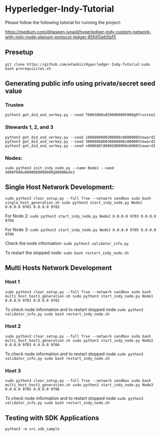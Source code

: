 # Hyperledger-Indy-Tutorial
Please follow the following tutorial for running the project:

https://medium.com/@taseen.junaid/hyperledger-indy-custom-network-with-indy-node-plenum-protocol-ledger-85fd10eb5bf5


## Presetup 
`git clone https://github.com/wYaobiz/Hyperledger-Indy-Tutorial`
`sudo bash prerequisites.sh`

## Generating public info using private/secret seed value
### Trustee 
`python3 get_did_and_verkey.py --seed T0003000u0I000D000F000g0Trustee1`
### Stewards 1, 2, and 3
`python3 get_did_and_verkey.py --seed 100A000000300000c0000000Steward1
python3 get_did_and_verkey.py --seed 300600b0D030000000z00000Steward2
python3 get_did_and_verkey.py --seed v000K00l0000S000000e0000Steward3`

### Nodes:
`sudo python3 init_indy_node.py --name Node1 --seed 4000F000u00000D0000000g0000Node1`

## Single Host Network Development:
`sudo python3 clear_setup.py --full True --network sandbox
sudo bash single_host_generation.sh
sudo python3 start_indy_node.py Node1 0.0.0.0 9701 0.0.0.0 9702`

For Node 2: 
`sudo python3 start_indy_node.py Node2 0.0.0.0 9703 0.0.0.0 9704`

For Node 3:
`sudo python3 start_indy_node.py Node3 0.0.0.0 9705 0.0.0.0 9706`

Check the node information:
`sudo python3 validator_info.py`

To restart the stopped node: 
`sudo bash restart_indy_node.sh`


## Multi Hosts Network Development
### Host 1
`sudo python3 clear_setup.py --full True --network sandbox
sudo bash multi_host_host1_generation.sh
sudo python3 start_indy_node.py Node1 0.0.0.0 9701 0.0.0.0 9702`

To check node information and to restart stopped node
`sudo python3 validator_info.py
sudo bash restart_indy_node.sh`

### Host 2
`sudo python3 clear_setup.py --full True --network sandbox
sudo bash multi_host_host1_generation.sh
sudo python3 start_indy_node.py Node2 0.0.0.0 9703 0.0.0.0 9704`

To check node information and to restart stopped node
`sudo python3 validator_info.py
sudo bash restart_indy_node.sh`


### Host 3
`sudo python3 clear_setup.py --full True --network sandbox
sudo bash multi_host_host1_generation.sh
sudo python3 start_indy_node.py Node3 0.0.0.0 9705 0.0.0.0 9706`

To check node information and to restart stopped node
`sudo python3 validator_info.py
sudo bash restart_indy_node.sh`


## Testing with SDK Applications
`python3 -m src.sdk_sample`
